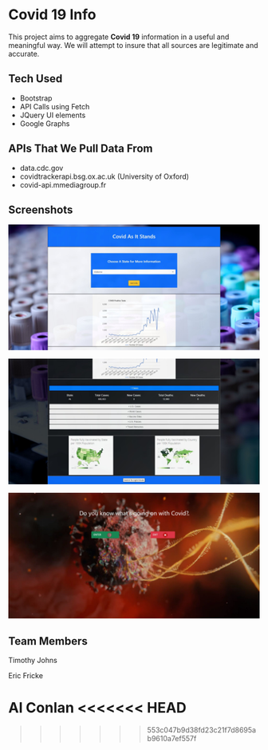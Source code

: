 # Covid 19 Info

This project aims to aggregate **Covid 19** information in a useful and meaningful way. We will attempt to insure that all sources are legitimate and accurate.

## Tech Used

- Bootstrap
- API Calls using Fetch
- JQuery UI elements
- Google Graphs

## APIs That We Pull Data From

- data.cdc.gov
- covidtrackerapi.bsg.ox.ac.uk (University of Oxford)
- covid-api.mmediagroup.fr

## Screenshots

![Screenshot 1](/assets/imgs/front-end-project-1.jpg)

![Screenshot 2](/assets/imgs/front-end-project-2.jpg)

![Screenshot 3](/assets/imgs/front-end-project-3.jpg)

## Team Members

Timothy Johns

Eric Fricke

Al Conlan
<<<<<<< HEAD
=======

>>>>>>> 553c047b9d38fd23c21f7d8695ab9610a7ef557f
